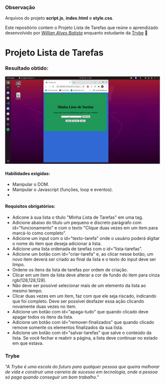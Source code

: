 ### Observação

Arquivos do projeto **script.js**, **index.html** e **style.css**.

Este repositório contem o Projeto Lista de Tarefas que reúne o aprendizado desenvolvido por _[Willian Alves Batista](https://www.linkedin.com/in/willian-alves-batista-60aa6a180/)_ enquanto estudante da [Trybe](https://www.betrybe.com/) :rocket:

# Projeto Lista de Tarefas
### Resultado obtido:
![](./projeto-todo-list.gif)

#### Habilidades exigidas:

  - Manipular o DOM.
  - Manipular o Javascript (funções, loop e eventos).
  - 
#### Requisitos obrigatórios:

  - Adicone à sua lista o título "Minha Lista de Tarefas" em uma tag.
  - Adicione abaixo do título um pequeno e discreto parágrafo com id="funcionamento" e com o texto "Clique duas vezes em um item para marcá-lo como completo".
  - Adicione um input com o id="texto-tarefa" onde o usuário poderá digitar o nome do item que deseja adicionar à lista.
  - Adicione uma lista ordenada de tarefas com o id="lista-tarefas".
  - Adicione um botão com id="criar-tarefa" e, ao clicar nesse botão, um novo item deverá ser criado ao final da lista e o texto do input deve ser limpo.
  - Ordene os itens da lista de tarefas por ordem de criação.
  - Clicar em um item da lista deve alterar a cor de fundo do item para cinza rgb(128,128,128).
  - Não deve ser possível selecionar mais de um elemento da lista ao mesmo tempo.
  - Clicar duas vezes em um item, faz com que ele seja riscado, indicando que foi completo. Deve ser possível desfazer essa ação clicando novamente duas vezes no item.
  - Adicione um botão com id="apaga-tudo" que quando clicado deve apagar todos os itens da lista.
  - Adicione um botão com id="remover-finalizados" que quando clicado remove somente os elementos finalizados da sua lista.
  - Adicione um botão com id="salvar-tarefas" que salve o conteúdo da lista. Se você fechar e reabrir a página, a lista deve continuar no estado em que estava.

### Trybe

_"A Trybe é uma escola do futuro para qualquer pessoa que queira melhorar de vida e construir uma carreira de sucesso em tecnologia, onde a pessoa só paga quando conseguir um bom trabalho."_
